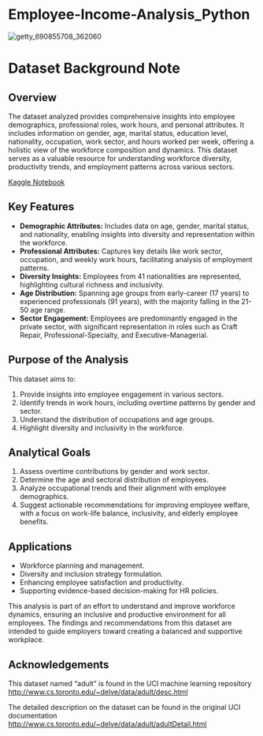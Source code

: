 # Employee-Income-Analysis_Python

![getty_690855708_362060](https://github.com/user-attachments/assets/5c82a1be-48fd-42bd-8b3b-90fdfeb6c334)

# Dataset Background Note

## Overview

The dataset analyzed provides comprehensive insights into employee demographics, professional roles, work hours, and personal attributes. It includes information on gender, age, marital status, education level, nationality, occupation, work sector, and hours worked per week, offering a holistic view of the workforce composition and dynamics. This dataset serves as a valuable resource for understanding workforce diversity, productivity trends, and employment patterns across various sectors.

[Kaggle Notebook](https://www.kaggle.com/code/hafshawahab/employee-income-analysis)

## Key Features
- **Demographic Attributes:** Includes data on age, gender, marital status, and nationality, enabling insights into diversity and representation within the workforce.
- **Professional Attributes:** Captures key details like work sector, occupation, and weekly work hours, facilitating analysis of employment patterns.
- **Diversity Insights:** Employees from 41 nationalities are represented, highlighting cultural richness and inclusivity.
- **Age Distribution:** Spanning age groups from early-career (17 years) to experienced professionals (91 years), with the majority falling in the 21-50 age range.
- **Sector Engagement:** Employees are predominantly engaged in the private sector, with significant representation in roles such as Craft Repair, Professional-Specialty, and Executive-Managerial.

## Purpose of the Analysis
This dataset aims to:
1. Provide insights into employee engagement in various sectors.
2. Identify trends in work hours, including overtime patterns by gender and sector.
3. Understand the distribution of occupations and age groups.
4. Highlight diversity and inclusivity in the workforce.

## Analytical Goals
1. Assess overtime contributions by gender and work sector.
2. Determine the age and sectoral distribution of employees.
3. Analyze occupational trends and their alignment with employee demographics.
4. Suggest actionable recommendations for improving employee welfare, with a focus on work-life balance, inclusivity, and elderly employee benefits.

## Applications
- Workforce planning and management.
- Diversity and inclusion strategy formulation.
- Enhancing employee satisfaction and productivity.
- Supporting evidence-based decision-making for HR policies.

This analysis is part of an effort to understand and improve workforce dynamics, ensuring an inclusive and productive environment for all employees. The findings and recommendations from this dataset are intended to guide employers toward creating a balanced and supportive workplace.

## Acknowledgements
This dataset named “adult” is found in the UCI machine learning repository
http://www.cs.toronto.edu/~delve/data/adult/desc.html

The detailed description on the dataset can be found in the original UCI documentation
http://www.cs.toronto.edu/~delve/data/adult/adultDetail.html

